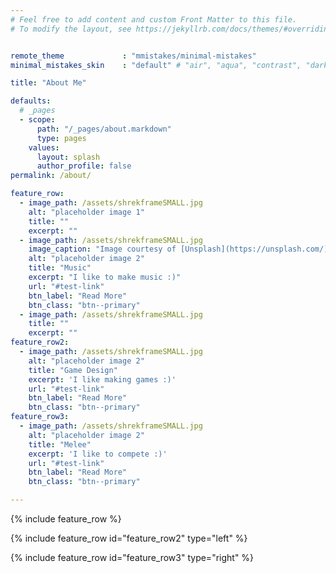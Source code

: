 ```yaml
---
# Feel free to add content and custom Front Matter to this file.
# To modify the layout, see https://jekyllrb.com/docs/themes/#overriding-theme-defaults


remote_theme             : "mmistakes/minimal-mistakes"
minimal_mistakes_skin    : "default" # "air", "aqua", "contrast", "dark", "dirt", "neon", "mint", "plum", "sunrise"

title: "About Me"

defaults:
  # _pages
  - scope:
      path: "/_pages/about.markdown"
      type: pages
    values:
      layout: splash
      author_profile: false
permalink: /about/

feature_row:
  - image_path: /assets/shrekframeSMALL.jpg
    alt: "placeholder image 1"
    title: ""
    excerpt: ""
  - image_path: /assets/shrekframeSMALL.jpg
    image_caption: "Image courtesy of [Unsplash](https://unsplash.com/)"
    alt: "placeholder image 2"
    title: "Music"
    excerpt: "I like to make music :)"
    url: "#test-link"
    btn_label: "Read More"
    btn_class: "btn--primary"
  - image_path: /assets/shrekframeSMALL.jpg
    title: ""
    excerpt: ""
feature_row2:
  - image_path: /assets/shrekframeSMALL.jpg
    alt: "placeholder image 2"
    title: "Game Design"
    excerpt: 'I like making games :)'
    url: "#test-link"
    btn_label: "Read More"
    btn_class: "btn--primary"
feature_row3:
  - image_path: /assets/shrekframeSMALL.jpg
    alt: "placeholder image 2"
    title: "Melee"
    excerpt: 'I like to compete :)'
    url: "#test-link"
    btn_label: "Read More"
    btn_class: "btn--primary"

---
```


{% include feature_row %}

{% include feature_row id="feature_row2" type="left" %}

{% include feature_row id="feature_row3" type="right" %}